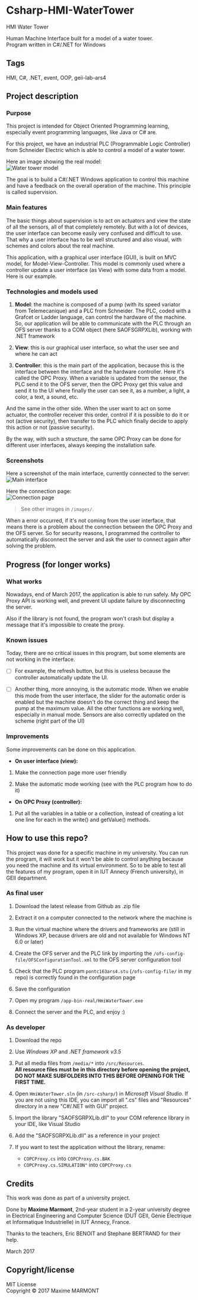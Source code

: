 # Csharp-HMI-WaterTower
HMI Water Tower
  
Human Machine Interface built for a model of a water tower.  
Program written in C#/.NET for Windows

## Tags
HMI, C#, .NET, event, OOP, geii-lab-ars4

## Project description

### Purpose
This project is intended for Object Oriented Programming learning, especially event programming languages, like Java or C# are.
  
For this project, we have an industrial PLC (Programmable Logic Controller) from Schneider Electric which is able to control a model of a water tower. 
  
Here an image showing the real model:  
![Water tower model](/images/WaterTowerModel.jpg)
  
The goal is to build a C#/.NET Windows application to control this machine and have a feedback on the overall operation of the machine. This principle is called supervision.  
  
### Main features
The basic things about supervision is to act on actuators and view the state of all the sensors, all of that completely remotely. But with a lot of devices, the user interface can become easily very confused and difficult to use. That why a user interface has to be well structured and also visual, with schemes and colors about the real machine.
  
This application, with a graphical user interface (GUI), is built on MVC model, for Model-View-Controller. This model is commonly used where a controller update a user interface (as View) with some data from a model. Here is our example.

### Technologies and models used
1. **Model**: the machine is composed of a pump (with its speed variator from Telemecanique) and a PLC from Schneider. The PLC, coded with a Grafcet or Ladder language, can control the hardware of the machine. So, our application will be able to communicate with the PLC through an OFS server thanks to a COM object (here SAOFSGRPXLib), working with .NET framework
  
2. **View**: this is our graphical user interface, so what the user see and where he can act
  
3. **Controller**: this is the main part of the application, because this is the interface between the interface and the hardware controller. Here it's called the OPC Proxy. When a variable is updated from the sensor, the PLC send it to the OFS server, then the OPC Proxy get this value and send it to the UI where finally the user can see it, as a number, a light, a color, a text, a sound, etc.
  
And the same in the other side. When the user want to act on some actuator, the controller receiver this order, control if it is possible to do it or not (active security), then transfer to the PLC which finally decide to apply this action or not (passive security).
	
By the way, with such a structure, the same OPC Proxy can be done for different user interfaces, always keeping the installation safe.

### Screenshots
Here a screenshot of the main interface, currently connected to the server:  
![Main interface](/images/MainUI_connected2.png)

Here the connection page:  
![Connection page](/images/ConnectionManager.png)

> See other images in `/images/`. 

When a error occurred, if it's not coming from the user interface, that means there is a problem about the connection between the OPC Proxy and the OFS server. So for security reasons, I programmed the controller to automatically disconnect the server and ask the user to connect again after solving the problem.

## Progress (for longer works)

### What works
Nowadays, end of March 2017, the application is able to run safely. My OPC Proxy API is working well, and prevent UI update failure by disconnecting the server. 
  
Also if the library is not found, the program won't crash but display a message that it's impossible to create the proxy.

### Known issues
Today, there are no critical issues in this program, but some elements are not working in the interface. 
  
- [ ] For example, the refresh button, but this is useless because the controller automatically update the UI. 

- [ ] Another thing, more annoying, is the automatic mode. When we enable this mode from the user interface, the slider for the automatic order is enabled but the machine doesn't do the correct thing and keep the pump at the maximum value. 
All the other functions are working well, especially in manual mode. Sensors are also correctly updated on the scheme (right part of the UI)

### Improvements
Some improvements can be done on this application. 

* **On user interface (view):**  
  
1. Make the connection page more user friendly
  
2. Make the automatic mode working (see with the PLC program how to do it)
  
* **On OPC Proxy (controller):**
  
1. Put all the variables in a table or a collection, instead of creating a lot one line for each in the write() and getValue() methods.

## How to use this repo?
This project was done for a specific machine in my university. You can run the program, it will work but it won't be able to control anything because you need the machine and its virtual environment. 
So to be able to test all the features of my program, open it in IUT Annecy (French university), in GEII department.

### As final user
1. Download the latest release from Github as .zip file
  
2. Extract it on a computer connected to the network where the machine is
  
3. Run the virtual machine where the drivers and frameworks are (still in Windows XP, because drivers are old and not available for Windows NT 6.0 or later)
  
4. Create the OFS server and the PLC link by importing the `/ofs-config-file/OFSConfigurationTool.xml` to the OFS server configuration tool
  
5. Check that the PLC program `pontc163ars4.stu` (`/ofs-config-file/` in my repo) is correctly found in the configuration page
  
6. Save the configuration
  
7. Open my program `/app-bin-real/HmiWaterTower.exe`
  
8. Connect the server and the PLC, and enjoy :)
  
### As developer
1. Download the repo
  
2. Use *Windows XP* and *.NET framework v3.5*
  
3. Put all media files from `/media/*` into `/src/Resources`.  
**All resource files must be in this directory before opening the project, DO NOT MAKE SUBFOLDERS INTO THIS BEFORE OPENING FOR THE FIRST TIME.**
  
4. Open `HmiWaterTower.sln` (in `/src-csharp/`) in *Microsoft Visual Studio*. If you are not using this IDE, you can import all ".cs" files and "Resources" directory in a new "C#/.NET with GUI" project.
  
5. Import the library "SAOFSGRPXLib.dll" to your COM reference library in your IDE, like Visual Studio
  
6. Add the "SAOFSGRPXLib.dll" as a reference in your project
  
7. If you want to test the application without the library, rename:  
    * `COPCProxy.cs` into `COPCProxy.cs.BAK`  
    * `COPCProxy.cs.SIMULATION"` into `COPCProxy.cs`  

## Credits
This work was done as part of a university project.
  
Done by **Maxime Marmont**, 2nd-year student in a 2-year university degree in Electrical Engineering and Computer Science (DUT GEII, Génie Electrique et Informatique Industrielle) in IUT Annecy, France.
  
Thanks to the teachers, Eric BENOIT and Stephane BERTRAND for their help.
  
March 2017
	
## Copyright/license
MIT License  
Copyright © 2017 Maxime MARMONT
